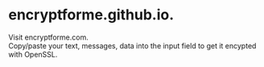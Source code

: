 # encryptforme.github.io.  
Visit encryptforme.com.  
Copy/paste your text, messages, data into the input field to get it encypted with OpenSSL.  
